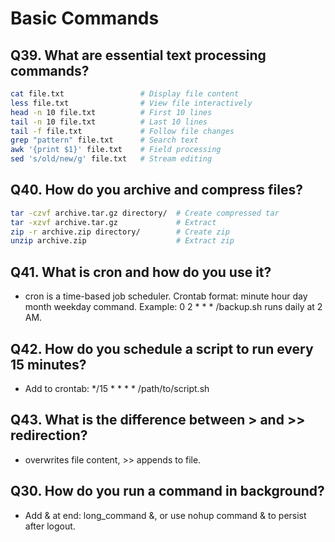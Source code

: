 # Basic Commands
## Q39. What are essential text processing commands?
```bash
cat file.txt                 # Display file content
less file.txt                # View file interactively
head -n 10 file.txt          # First 10 lines
tail -n 10 file.txt          # Last 10 lines
tail -f file.txt             # Follow file changes
grep "pattern" file.txt      # Search text
awk '{print $1}' file.txt    # Field processing
sed 's/old/new/g' file.txt   # Stream editing
```
## Q40. How do you archive and compress files?
```bash
tar -czvf archive.tar.gz directory/  # Create compressed tar
tar -xzvf archive.tar.gz             # Extract
zip -r archive.zip directory/        # Create zip
unzip archive.zip                    # Extract zip
```
## Q41. What is cron and how do you use it?
- cron is a time-based job scheduler. Crontab format: minute hour day month weekday command. Example: 0 2 * * * /backup.sh runs daily at 2 AM.

## Q42. How do you schedule a script to run every 15 minutes?
- Add to crontab: */15 * * * * /path/to/script.sh
 ## Q43. What is the difference between > and >> redirection?
- overwrites file content, >> appends to file.
## Q30. How do you run a command in background?
- Add & at end: long_command &, or use nohup command & to persist after logout.
